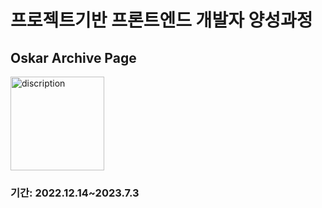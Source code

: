 <h1>프로젝트기반 프론트엔드 개발자 양성과정</h1>
<h2>Oskar Archive Page</h2>
<a href="https://seongwoo83.github.io/FED-2022-Oskar//">
  <img src="https://media.istockphoto.com/id/896355000/vector/office-paper-document-and-file-folders.jpg?b=1&s=612x612&w=0&k=20&c=p_l8N_X00D67NJF2VjBVDq9ug1A-kLsjM9xRDeVqVaM=" alt="discription" style="width: 150px;">
</a>
<h3>기간: 2022.12.14~2023.7.3</h3>
